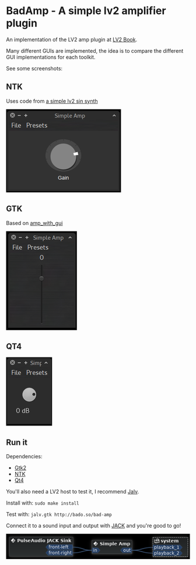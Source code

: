 BadAmp - A simple lv2 amplifier plugin
======================================

An implementation of the LV2 amp plugin at [LV2 Book](http://lv2plug.in/book/).

Many different GUIs are implemented, the idea is to compare the different
GUI implementations for each toolkit.

See some screenshots:

NTK
---

Uses code from [a simple lv2 sin synth](https://github.com/harryhaaren/ntk-lv2-ui)

![BadAmp on NTK](https://github.com/badosu/BadAmp/raw/master/screenshots/ntk.png)

GTK
---

Based on [amp_with_gui](https://github.com/Joeboy/joeboy-lv2-plugins/tree/master/amp_with_gui)

![BadAmp on GTK](https://github.com/badosu/BadAmp/raw/master/screenshots/gtk.png)

QT4
---

![BadAmp on QT](https://github.com/badosu/BadAmp/raw/master/screenshots/qt4.png)

Run it
------

Dependencies:

- [Gtk2](http://www.gtk.org/)
- [NTK](http://non.tuxfamily.org/ntk/)
- [Qt4](http://www.qt.io/)

You'll also need a LV2 host to test it, I recommend
[Jalv](http://drobilla.net/software/jalv/).

Install with: `sudo make install`

Test with:    `jalv.gtk http://bado.so/bad-amp`

Connect it to a sound input and output with [JACK](http://jackaudio.org/) and you're good to go!

![Jack Connection](https://github.com/badosu/BadAmp/raw/master/screenshots/jack-connection.png)
